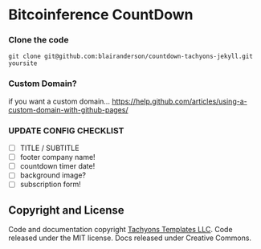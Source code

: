 # Bitcoinference CountDown

### Clone the code

`git clone git@github.com:blairanderson/countdown-tachyons-jekyll.git yoursite`

### Custom Domain?

if you want a custom domain... https://help.github.com/articles/using-a-custom-domain-with-github-pages/

### UPDATE CONFIG CHECKLIST

- [ ] TITLE / SUBTITLE
- [ ] footer company name!
- [ ] countdown timer date!
- [ ] background image?
- [ ] subscription form!

## Copyright and License

Code and documentation copyright [Tachyons Templates LLC](https://tachyonstemplates.com/). Code released under the MIT license. Docs released under Creative Commons.
